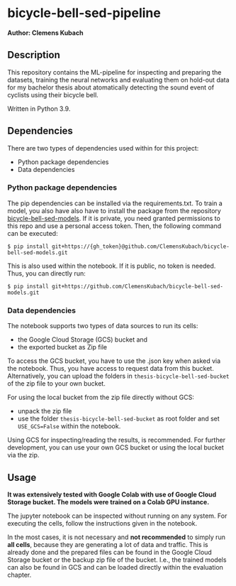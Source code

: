# bicycle-bell-sed-pipeline

**Author: Clemens Kubach**


## Description
This repository contains the ML-pipeline for inspecting and preparing the datasets, training the neural networks and evaluating them on hold-out data for my bachelor thesis about atomatically detecting the sound event of cyclists using their bicycle bell.

Written in Python 3.9.


## Dependencies
There are two types of dependencies used within for this project:
- Python package dependencies
- Data dependencies

### Python package dependencies
The pip dependencies can be installed via the requirements.txt. To train a model, you also have also have to install the package from the repository [bicycle-bell-sed-models](https://github.com/ClemensKubach/bicycle-bell-sed-models.git). If it is private, you need granted permissions to this repo and use a personal access token. Then, the following command can be executed:

```shell
$ pip install git+https://{gh_token}@github.com/ClemensKubach/bicycle-bell-sed-models.git
```

This is also used within the notebook. If it is public, no token is needed. Thus, you can directly run:

```shell
$ pip install git+https://github.com/ClemensKubach/bicycle-bell-sed-models.git
```

### Data dependencies
The notebook supports two types of data sources to run its cells:
- the Google Cloud Storage (GCS) bucket and
- the exported bucket as Zip file

To access the GCS bucket, you have to use the .json key when asked via the notebook. Thus, you have access to request data from this bucket. Alternatively, you can upload the folders in `thesis-bicycle-bell-sed-bucket` of the zip file to your own bucket.

For using the local bucket from the zip file directly without GCS:
- unpack the zip file
- use the folder `thesis-bicycle-bell-sed-bucket` as root folder and set `USE_GCS=False` within the notebook.

Using GCS for inspecting/reading the results, is recommended. For further development, you can use your own GCS bucket or using the local bucket via the zip.


## Usage
**It was extensively tested with Google Colab with use of Google Cloud Storage bucket. The models were trained on a Colab GPU instance.**

The jupyter notebook can be inspected without running on any system. 
For executing the cells, follow the instructions given in the notebook.

In the most cases, it is not necessary and **not recommended** to simply run **all cells**, because they are generating a lot of data and traffic.
This is already done and the prepared files can be found in the Google Cloud Storage bucket or the backup zip file of the bucket.
I.e., the trained models can also be found in GCS and can be loaded directly within the evaluation chapter.
